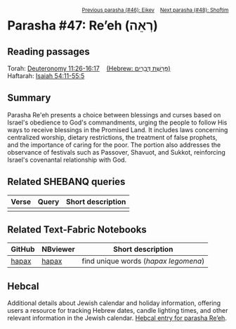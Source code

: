 <span style="float: right;"><sup> <a href="../46%20-%20Eikev">Previous parasha (#46): Eikev</a> &nbsp;&nbsp; <a href="../48%20-%20Shoftim">Next parasha (#48): Shoftim</a></sup></span>

# Parasha #47: Re’eh (רְאֵה)

## Reading passages

Torah: <a href="https://www.stepbible.org/?q=version=NASB2020|reference=Deut.11:26-16:17&options=HNVUG" target="_blank">Deuteronomy 11:26-16:17</a> &nbsp;&nbsp; <a href="https://tikkun.io/#/p/reeh" target="_blank">(Hebrew: פָּרָשַׁת דְּבָרִים)</a><br>
Haftarah: 
<a href="https://www.stepbible.org/?q=version=NASB2020|reference=Is.54:11-55:5&options=HNVUG" target="_blank">Isaiah 54:11-55:5</a>

## Summary

Parasha Re'eh presents a choice between blessings and curses based on Israel's obedience to God's commandments, urging the people to follow His ways to receive blessings in the Promised Land. It includes laws concerning centralized worship, dietary restrictions, the treatment of false prophets, and the importance of caring for the poor. The portion also addresses the observance of festivals such as Passover, Shavuot, and Sukkot, reinforcing Israel's covenantal relationship with God.

## Related SHEBANQ queries

Verse | Query | Short description
--- | --- | --- 
||

## Related Text-Fabric Notebooks

GitHub | NBviewer | Short description
---|---|---
[hapax](hapax.ipynb) | <a href="https://nbviewer.org/github/tonyjurg/Parashot/blob/main/WeeklyParasha/47%20-%20Re'eh/hapax.ipynb" target="_blank">hapax</a> | find unique words (*hapax legomena*)

## Hebcal

Additional details about Jewish calendar and holiday information, offering users a resource for tracking Hebrew dates, candle lighting times, and other relevant information in the Jewish calendar. <a href="https://www.hebcal.com/sedrot/reeh" target="_blank">Hebcal entry for parasha Re’eh</a>.
